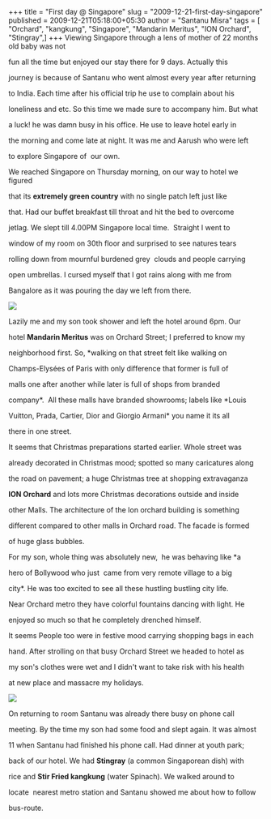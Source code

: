 +++
title = "First day @ Singapore"
slug = "2009-12-21-first-day-singapore"
published = 2009-12-21T05:18:00+05:30
author = "Santanu Misra"
tags = [ "Orchard", "kangkung", "Singapore", "Mandarin Meritus", "ION Orchard", "Stingray",]
+++
Viewing Singapore through a lens of mother of 22 months old baby was not
fun all the time but enjoyed our stay there for 9 days. Actually this
journey is because of Santanu who went almost every year after returning
to India. Each time after his official trip he use to complain about his
loneliness and etc. So this time we made sure to accompany him. But what
a luck! he was damn busy in his office. He use to leave hotel early in
the morning and come late at night. It was me and Aarush who were left
to explore Singapore of  our own.

We reached Singapore on Thursday morning, on our way to hotel we figured
that its **extremely green country** with no single patch left just like
that. Had our buffet breakfast till throat and hit the bed to overcome
jetlag. We slept till 4.00PM Singapore local time.  Straight I went to
window of my room on 30th floor and surprised to see natures tears
rolling down from mournful burdened grey  clouds and people carrying
open umbrellas. I cursed myself that I got rains along with me from
Bangalore as it was pouring the day we left from there.

  

[![](../images/thumbnails/2009-12-21-first-day-singapore-singapore-aarush1.jpg)](../images/2009-12-21-first-day-singapore-singapore-aarush1.jpg)

Lazily me and my son took shower and left the hotel around 6pm. Our
hotel **Mandarin Meritus** was on Orchard Street; I preferred to know my
neighborhood first. So, *walking on that street felt like walking on
Champs-Elysées of Paris with only difference that former is full of
malls one after another while later is full of shops from branded
company*.  All these malls have branded showrooms; labels like *Louis
Vuitton, Prada, Cartier, Dior and Giorgio Armani* you name it its all
there in one street.

It seems that Christmas preparations started earlier. Whole street was
already decorated in Christmas mood; spotted so many caricatures along
the road on pavement; a huge Christmas tree at shopping extravaganza
**ION Orchard** and lots more Christmas decorations outside and inside
other Malls. The architecture of the Ion orchard building is something
different compared to other malls in Orchard road. The facade is formed
of huge glass bubbles.

For my son, whole thing was absolutely new,  he was behaving like *a
hero of Bollywood who just  came from very remote village to a big
city*. He was too excited to see all these hustling bustling city life. 
Near Orchard metro they have colorful fountains dancing with light. He
enjoyed so much so that he completely drenched himself.

It seems People too were in festive mood carrying shopping bags in each
hand. After strolling on that busy Orchard Street we headed to hotel as
my son's clothes were wet and I didn't want to take risk with his health
at new place and massacre my holidays.

  

[![](../images/thumbnails/2009-12-21-first-day-singapore-stingray2.jpg)](../images/2009-12-21-first-day-singapore-stingray2.jpg)

On returning to room Santanu was already there busy on phone call
meeting. By the time my son had some food and slept again. It was almost
11 when Santanu had finished his phone call. Had dinner at youth park;
back of our hotel. We had **Stingray** (a common Singaporean dish) with
rice and **Stir Fried kangkung** (water Spinach). We walked around to
locate  nearest metro station and Santanu showed me about how to follow
bus-route.
